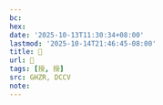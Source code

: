 ```yaml
---
bc:
hex:
date: '2025-10-13T11:30:34+08:00'
lastmod: '2025-10-14T21:46:45-08:00'
title: 󰦕
url: 󰦕
tags: [授, 授]
src: GHZR, DCCV
note:
---
```

